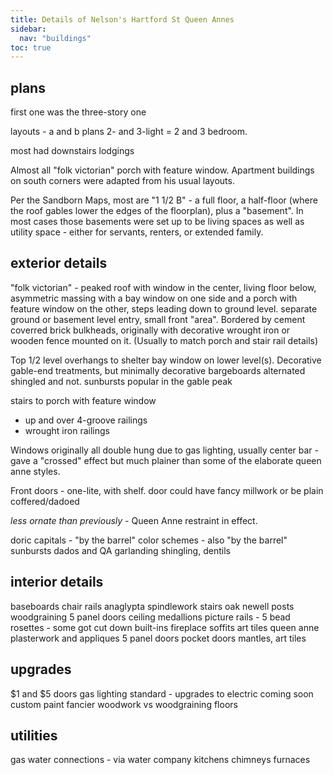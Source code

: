 ```yaml
---
title: Details of Nelson's Hartford St Queen Annes
sidebar:
  nav: "buildings"
toc: true
---
```


## plans
first one was the three-story one

layouts - a and b plans
2- and 3-light = 2 and 3 bedroom.

most had downstairs lodgings

Almost all "folk victorian" porch with feature window.
Apartment buildings on south corners were adapted from his usual layouts.

Per the Sandborn Maps, most are "1 1/2 B" - a full floor, a half-floor (where the roof gables lower the edges of the floorplan), plus a "basement". In most cases those basements were set up to be living spaces as well as utility space - either for servants, renters, or extended family.

## exterior details

"folk victorian" - peaked roof with window in the center, living floor below, asymmetric massing with a bay window on one side and a porch with feature window on the other, steps leading down to ground level. separate ground or basement level entry, small front "area". Bordered by cement coverred brick bulkheads, originally with decorative wrought iron or wooden fence mounted on it. (Usually to match porch and stair rail details)

Top 1/2 level overhangs to shelter bay window on lower level(s).
Decorative gable-end treatments, but minimally decorative bargeboards
alternated shingled and not. sunbursts popular in the gable peak

stairs to porch with feature window
  - up and over 4-groove railings
  - wrought iron railings


Windows originally all double hung due to gas lighting, usually center bar - gave a "crossed" effect but much plainer than some of the elaborate queen anne styles.

Front doors - one-lite, with shelf. door could have fancy millwork or be plain coffered/dadoed

_less ornate than previously_ - Queen Anne restraint in effect.

doric capitals - "by the barrel"
color schemes - also "by the barrel"
sunbursts
dados and QA garlanding
shingling, dentils

## interior details
baseboards
chair rails
anaglypta
spindlework stairs
oak newell posts
woodgraining
5 panel doors
ceiling medallions
picture rails - 5 bead
rosettes - some got cut down
built-ins
fireplace soffits
art tiles
queen anne plasterwork and appliques
5 panel doors
pocket doors
mantles, art tiles


## upgrades
$1 and $5 doors
gas lighting standard - upgrades to electric coming soon
custom paint
fancier woodwork vs woodgraining
floors

## utilities
gas
water connections - via water company
kitchens
chimneys
furnaces
